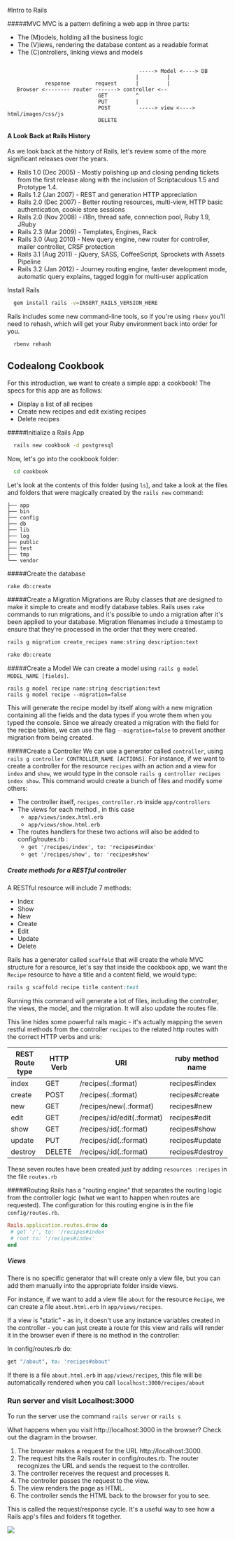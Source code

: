#Intro to Rails

#####MVC 
MVC is a pattern defining a web app in three parts:

* The (M)odels, holding all the business logic
* The (V)iews, rendering the database content as a readable format
* The (C)ontrollers, linking views and models

```

                                          -----> Model <----> DB
                                         |         |
            response        request      |         |
   Browser <-------- router -------> controller <--
                             GET         ^
                             PUT         |
                             POST         -----> view <----> html/images/css/js
                             DELETE

```


#### A Look Back at Rails History
As we look back at the history of Rails, let's review some of the more significant releases over the years.

* Rails 1.0 (Dec 2005) - Mostly polishing up and closing pending tickets from the first release along with the inclusion of Scriptaculous 1.5 and Prototype 1.4.
* Rails 1.2 (Jan 2007) - REST and generation HTTP appreciation
* Rails 2.0 (Dec 2007) - Better routing resources, multi-view, HTTP basic authentication, cookie store sessions
* Rails 2.0 (Nov 2008) - i18n, thread safe, connection pool, Ruby 1.9, JRuby
* Rails 2.3 (Mar 2009) - Templates, Engines, Rack
* Rails 3.0 (Aug 2010) - New query engine, new router for controller, mailer controller, CRSF protection
* Rails 3.1 (Aug 2011) - jQuery, SASS, CoffeeScript, Sprockets with Assets Pipeline
* Rails 3.2 (Jan 2012) - Journey routing engine, faster development mode, automatic query explains, tagged loggin for multi-user application


Install Rails

```bash
  gem install rails -v=INSERT_RAILS_VERSION_HERE
```

Rails includes some new command-line tools, so if you're using `rbenv` you'll need to rehash, which will get your Ruby environment back into order for you.

```bash
  rbenv rehash
```

## Codealong Cookbook
For this introduction, we want to create a simple app: a cookbook! The specs for this app are as follows:

* Display a list of all recipes
* Create new recipes and edit existing recipes
* Delete recipes

#####Initialize a Rails App

```bash
  rails new cookbook -d postgresql
```
Now, let's go into the cookbook folder:

```bash
  cd cookbook
```
Let's look at the contents of this folder (using `ls`), and take a look at the files and folders that were magically created by the `rails new` command:

```
├── app
├── bin
├── config
├── db
├── lib
├── log
├── public
├── test
├── tmp
└── vendor
```

#####Create the database

```bash
rake db:create
```

#####Create a Migration
Migrations are Ruby classes that are designed to make it simple to create and modify database tables. Rails uses `rake` commands to run migrations, and it's possible to undo a migration after it's been applied to your database. Migration filenames include a timestamp to ensure that they're processed in the order that they were created.

```bash
rails g migration create_recipes name:string description:text

rake db:create
```


#####Create a Model
We can create a model using `rails g model MODEL_NAME [fields]`.

```
rails g model recipe name:string description:text
rails g model recipe --migration=false
```

This will generate the recipe model by itself along with a new migration containing all the fields and the data types if you wrote them when you typed the console. Since we already created a migration with the field for the recipe tables, we can use the flag `--migration=false` to prevent another migration from being created.

#####Create a Controller
We can use a generator called `controller`, using `rails g controller CONTROLLER_NAME [ACTIONS]`. For instance, if we want to create a controller for the resource `recipes` with an action and a view for `index` and `show`, we would type in the console `rails g controller recipes index show`. This command would create a bunch of files and modify some others:

   * The controller itself, `recipes_controller.rb` inside `app/controllers`
   * The views for each method , in this case
     * `app/views/index.html.erb`
     * `app/views/show.html.erb`
   * The routes handlers for these two actions will also be added to config/routes.rb :
     * `get '/recipes/index', to: 'recipes#index'`
     * `get '/recipes/show', to: 'recipes#show'`
     
     
##### Create methods for a RESTful controller

A RESTful resource will include 7 methods:

* Index
* Show
* New
* Create
* Edit
* Update
* Delete

Rails has a generator called `scaffold` that will create the whole MVC structure for a resource, let's say that inside the cookbook app, we want the `Recipe` resource to have a title and a content field, we would type:

```ruby
rails g scaffold recipe title content:text
```

Running this command will generate a lot of files, including the controller, the views, the model, and the migration. It will also update the routes file.

This line hides some powerful rails magic - it's actually mapping the seven restful methods from the controller `recipes` to the related http routes with the correct HTTP verbs and uris:


| REST Route type | HTTP Verb | URI | ruby method name|
|-----------------|-----------|-----|-----------------|
|index|    GET    |     /recipes(.:format)          |   recipes#index|
|create|    POST   |     /recipes(.:format)          |   recipes#create|
|new|    GET    |     /recipes/new(.:format)      |   recipes#new |
|edit|    GET    |     /recipes/:id/edit(.:format) |   recipes#edit|
|show|    GET    |     /recipes/:id(.:format)      |   recipes#show|
|update|    PUT    |     /recipes/:id(.:format)      |   recipes#update|
|destroy|    DELETE |     /recipes/:id(.:format)      |   recipes#destroy|

These seven routes have been created just by adding `resources :recipes` in the file `routes.rb` 


#####Routing
Rails has a "routing engine" that separates the routing logic from the controller logic (what we want to happen when routes are requested). The configuration for this routing engine is in the file `config/routes.rb`.

```ruby
Rails.application.routes.draw do
 # get '/', to: '/recipes#index'
 # root to: '/recipes#index'
end
```

##### Views
There is no specific generator that will create only a view file, but you can add them manually into the appropriate folder inside views.

For instance, if we want to add a view file `about` for the resource `Recipe`, we can create a file `about.html.erb` in `app/views/recipes`.

If a view is "static" - as in, it doesn't use any instance variables created in the controller - you can just create a route for this view and rails will render it in the browser even if there is no method in the controller:

In config/routes.rb do:

```ruby
get "/about", to: 'recipes#about'
```

If there is a file `about.html.erb` in `app/views/recipes`, this file will be automatically rendered when you call `localhost:3000/recipes/about`


### Run server and visit Localhost:3000

To run the server use the command `rails server` or `rails s`

What happens when you visit http://localhost:3000 in the browser? Check out the diagram in the browser.

1. The browser makes a request for the URL http://localhost:3000.
2. The request hits the Rails router in config/routes.rb. The router recognizes the URL and sends the request to the controller.
3. The controller receives the request and processes it.
4. The controller passes the request to the view.
5. The view renders the page as HTML.
6. The controller sends the HTML back to the browser for you to see.

This is called the request/response cycle. It's a useful way to see how a Rails app's files and folders fit together.

![](https://s3.amazonaws.com/codecademy-content/projects/3/request-response-cycle-static.svg)

